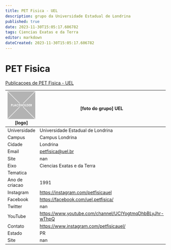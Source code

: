 ```yaml
---
title: PET Fisica - UEL
description: grupo da Universidade Estadual de Londrina
published: true
date: 2023-11-30T15:05:17.606782
tags: Ciencias Exatas e da Terra
editor: markdown
dateCreated: 2023-11-30T15:05:17.606782
---
```


# PET Fisica

[Publicacoes de PET Fisica - UEL](/atividade/233PETFisicaUEL/feed)

| ![placeholder.png](/placeholder.png) [logo] | [foto do grupo] UEL         |
| ------------------------------------------- | ------------------------------------------------- |
| Universidade                                | Universidade Estadual de Londrina      |
| Campus                                      | Campus Londrina            |
| Cidade                                      | Londrina             |
| Email                                       | petfisica@uel.br             |
| Site                                        | nan              |
| Eixo                                        | Ciencias Exatas e da Terra              |
| Tematica                                    |           |
| Ano de criacao                              | 1991        |
| Instagram                                   | https://instagram.com/petfisicauel         |
| Facebook                                    | https://facebook.com/uel.petfisica/          |
| Twitter                                     | nan           |
| YouTube                                     | https://www.youtube.com/channel/UCIYogtmqDhbBLyJhr-wThpQ           |
| Contato                                     | https://www.instagram.com/petfisicauel/         |
| Estado                                      |  PR            |
| Site                                        | nan |
